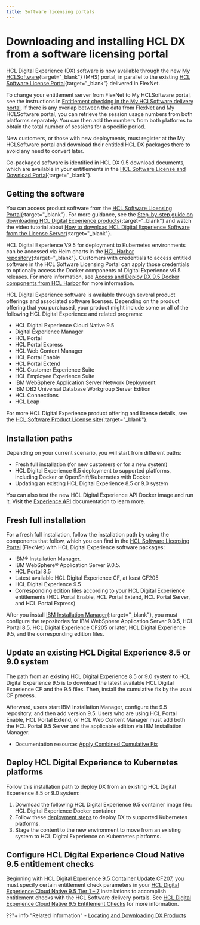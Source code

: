 ```yaml
---
title: Software licensing portals
---
```


# Downloading and installing HCL DX from a software licensing portal

HCL Digital Experience (DX) software is now available through the new [My HCLSoftware](https://support.hcl-software.com/csm?id=kb_article&sysparm_article=KB0109011){target="_blank"} (MHS) portal, in parallel to the existing [HCL Software License Portal](https://support.hcltechsw.com/csm?id=kb_article&sysparm_article=KB0073344){target="_blank"} delivered in FlexNet.

To change your entitlement server from FlexNet to My HCLSoftware portal, see the instructions in [Entitlement checking in the My HCLSoftware delivery portal](./configure_entitlement_checks/mhs_license_and_delivery.md). If there is any overlap between the data from FlexNet and My HCLSoftware portal, you can retrieve the session usage numbers from both platforms separately. You can then add the numbers from both platforms to obtain the total number of sessions for a specific period.

New customers, or those with new deployments, must register at the My HCLSoftware portal and download their entitled HCL DX packages there to avoid any need to convert later.

Co-packaged software is identified in HCL DX 9.5 download documents, which are available in your entitlements in the [HCL Software License and Download Portal](https://support.hcltechsw.com/csm?id=kb_article&sysparm_article=KB0073344){target="_blank"}.

## Getting the software

You can access product software from the [HCL Software Licensing Portal](https://support.hcltechsw.com/csm?id=kb_article&sysparm_article=KB0073344){:target="_blank"}. For more guidance, see the [Step-by-step guide on downloading HCL Digital Experience products](../../../guide_me/tutorials/access-software/register-for-access.md){:target="_blank"} and watch the video tutorial about [How to download HCL Digital Experience Software from the License Server](https://youtu.be/ze0ZhLlXwfU){:target="_blank"}.

HCL Digital Experience V9.5 for deployment to Kubernetes environments can be accessed via Helm charts in the [HCL Harbor repository](https://hclcr.io/account/sign-in?redirect_url=/harbor/projects){:target="_blank"}. Customers with credentials to access entitled software in the HCL Software Licensing Portal can apply those credentials to optionally access the Docker components of Digital Experience v9.5 releases. For more information, see [Access and Deploy DX 9.5 Docker components from HCL Harbor](../harbor_container_registry.md) for more information. 

HCL Digital Experience software is available through several product offerings and associated software licenses. Depending on the product offering that you purchased, your product might include some or all of the following HCL Digital Experience and related programs:

- HCL Digital Experience Cloud Native 9.5
- Digital Experience Manager
- HCL Portal
- HCL Portal Express
- HCL Web Content Manager
- HCL Portal Enable
- HCL Portal Extend
- HCL Customer Experience Suite
- HCL Employee Experience Suite
- IBM WebSphere Application Server Network Deployment
- IBM DB2 Universal Database Workgroup Server Edition
- HCL Connections
- HCL Leap

For more HCL Digital Experience product offering and license details, see the [HCL Software Product License site](https://www.hcl-software.com/resources/license-agreements){:target="_blank"}.

## Installation paths

Depending on your current scenario, you will start from different paths:

- Fresh full installation (for new customers or for a new system)
- HCL Digital Experience 9.5 deployment to supported platforms, including Docker or OpenShift/Kubernetes with Docker
- Updating an existing HCL Digital Experience 8.5 or 9.0 system

You can also test the new HCL Digital Experience API Docker image and run it. Visit the [Experience API](../../../extend_dx/apis/hcl_experience_api/index.md) documentation to learn more.

## Fresh full installation

For a fresh full installation, follow the installation path by using the components that follow, which you can find in the [HCL Software Licensing Portal](https://support.hcltechsw.com/csm?id=kb_article&sysparm_article=KB0073344) (FlexNet) with HCL Digital Experience software packages:

- IBM® Installation Manager.
- IBM WebSphere® Application Server 9.0.5.
- HCL Portal 8.5
- Latest available HCL Digital Experience CF, at least CF205
- HCL Digital Experience 9.5
- Corresponding edition files according to your HCL Digital Experience entitlements (HCL Portal Enable, HCL Portal Extend, HCL Portal Server, and HCL Portal Express)

After you install [IBM Installation Manager](https://www.ibm.com/support/knowledgecenter/SSDV2W/im_family_welcome.html){:target="_blank"}, you must configure the repositories for IBM WebSphere Application Server 9.0.5, HCL Portal 8.5, HCL Digital Experience CF205 or later, HCL Digital Experience 9.5, and the corresponding edition files.

## Update an existing HCL Digital Experience 8.5 or 9.0 system

The path from an existing HCL Digital Experience 8.5 or 9.0 system to HCL Digital Experience 9.5 is to download the latest available HCL Digital Experience CF and the 9.5 files. Then, install the cumulative fix by the usual CF process.

Afterward, users start IBM Installation Manager, configure the 9.5 repository, and then add version 9.5. Users who are using HCL Portal Enable, HCL Portal Extend, or HCL Web Content Manager must add both the HCL Portal 9.5 Server and the applicable edition via IBM Installation Manager.

-   Documentation resource: [Apply Combined Cumulative Fix](../../../deployment/install/traditional/cf_install/index.md)

## Deploy HCL Digital Experience to Kubernetes platforms

Follow this installation path to deploy DX from an existing HCL Digital Experience 8.5 or 9.0 system:

1.  Download the following HCL Digital Experience 9.5 container image file: HCL Digital Experience Docker container
2.  Follow these [deployment steps](../../../deployment/install/container/index.md) to deploy DX to supported Kubernetes platforms.
3.  Stage the content to the new environment to move from an existing system to HCL Digital Experience on Kubernetes platforms.

## Configure HCL Digital Experience Cloud Native 9.5 entitlement checks
Beginning with [HCL Digital Experience 9.5 Container Update CF207](../../../whatsnew/cf20/newcf207.md), you must specify certain entitlement check parameters in your [HCL Digital Experience Cloud Native 9.5 Tier 1 – 7](../../product_overview/offerings.md#hcl-digital-experience-cloud-native) installations to accomplish entitlement checks with the HCL Software delivery portals. See [HCL Digital Experience Cloud Native 9.5 Entitlement Checks](../software_licensing_portal/configure_entitlement_checks/index.md) for more information.

???+ info "Related information"
    - [Locating and Downloading DX Products](../../../guide_me/tutorials/access-software/locating-downloads.md)
